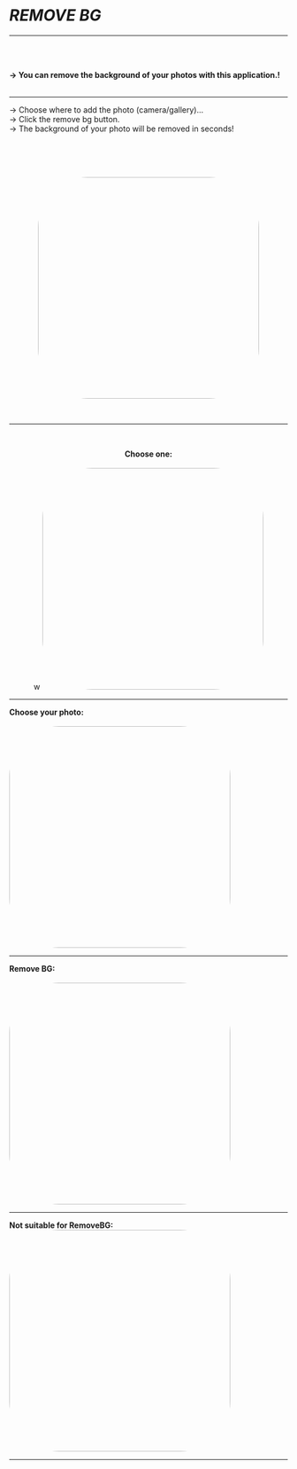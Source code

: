 # ***REMOVE BG***

<hr>
<br><br>

<b>-> You can remove the background of your photos with this application.!</b>
<br><br><hr>

-> Choose where to add the photo (camera/gallery)...<br>
-> Click the remove bg button.<br>
-> The background of your photo will be removed in seconds!

<br><br><br>
<p align="center">
    <img src="assets/ui/1.png" style="border-radius: 90px;" width="400">
</p>
<br><hr><br>
<p align="center">
    <b>Choose one:</b><br><br>w
    <img src="assets/ui/2.png" style="border-radius: 90px;" width="400"><br><hr>
    <b>Choose your photo:</b><br><br>
    <img src="assets/ui/3.png" style="border-radius: 90px;" width="400"><br><hr>
    <b>Remove BG:</b><br><br>
    <img src="assets/ui/4.png" style="border-radius: 90px;" width="400"><br><hr>
    <b>Not suitable for RemoveBG:</b><br>
    <img src="assets/ui/5.png" style="border-radius: 90px;" width="400"><br><hr>
</p>